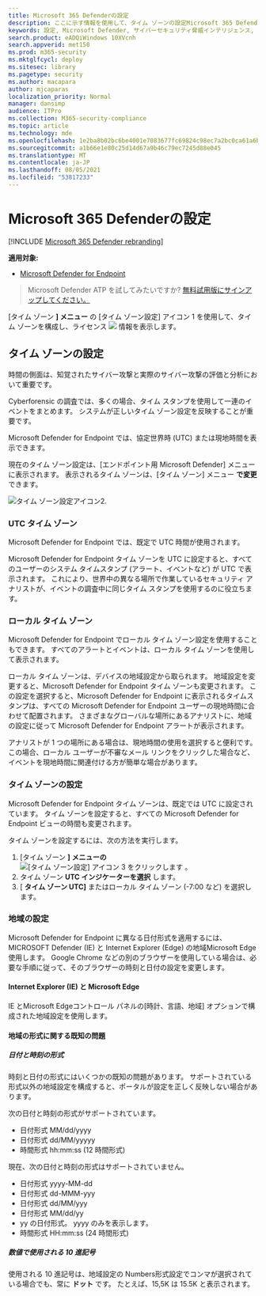 ```yaml
---
title: Microsoft 365 Defenderの設定
description: ここに示す情報を使用して、タイム ゾーンの設定Microsoft 365 Defenderライセンス情報を表示します。
keywords: 設定, Microsoft Defender, サイバーセキュリティ脅威インテリジェンス, エンドポイント用 Microsoft Defender, タイム ゾーン, utc, 現地時間, ライセンス
search.product: eADQiWindows 10XVcnh
search.appverid: met150
ms.prod: m365-security
ms.mktglfcycl: deploy
ms.sitesec: library
ms.pagetype: security
ms.author: macapara
author: mjcaparas
localization_priority: Normal
manager: dansimp
audience: ITPro
ms.collection: M365-security-compliance
ms.topic: article
ms.technology: mde
ms.openlocfilehash: 1e2ba8b02bc6be4001e7083677fc69824c98ec7a2bc0ca61a6beadcd1199c9de
ms.sourcegitcommit: a1b66e1e80c25d14d67a9b46c79ec7245d88e045
ms.translationtype: MT
ms.contentlocale: ja-JP
ms.lasthandoff: 08/05/2021
ms.locfileid: "53817233"
---
```

# <a name="microsoft-365-defender-time-zone-settings"></a>Microsoft 365 Defenderの設定

[!INCLUDE [Microsoft 365 Defender rebranding](../../includes/microsoft-defender.md)]

**適用対象:**
- [Microsoft Defender for Endpoint](https://go.microsoft.com/fwlink/p/?linkid=2154037)


> Microsoft Defender ATP を試してみたいですか? [無料試用版にサインアップしてください。](https://signup.microsoft.com/create-account/signup?products=7f379fee-c4f9-4278-b0a1-e4c8c2fcdf7e&ru=https://aka.ms/MDEp2OpenTrial?ocid=docs-wdatp-settings-abovefoldlink)

[タイム ゾーン **] メニュー** の [タイム ゾーン設定] アイコン 1 を使用して、タイム ゾーンを構成し、ライセンス ![ ](images/atp-time-zone.png) 情報を表示します。

## <a name="time-zone-settings"></a>タイム ゾーンの設定

時間の側面は、知覚されたサイバー攻撃と実際のサイバー攻撃の評価と分析において重要です。

Cyberforensic の調査では、多くの場合、タイム スタンプを使用して一連のイベントをまとめます。 システムが正しいタイム ゾーン設定を反映することが重要です。

Microsoft Defender for Endpoint では、協定世界時 (UTC) または現地時間を表示できます。

現在のタイム ゾーン設定は、[エンドポイント用 Microsoft Defender] メニューに表示されます。 表示されるタイム ゾーンは、[タイム ゾーン] メニュー **で変更** できます。

![タイム ゾーン設定アイコン2](images/atp-time-zone-menu.png).

### <a name="utc-time-zone"></a>UTC タイム ゾーン

Microsoft Defender for Endpoint では、既定で UTC 時間が使用されます。

Microsoft Defender for Endpoint タイム ゾーンを UTC に設定すると、すべてのユーザーのシステム タイムスタンプ (アラート、イベントなど) が UTC で表示されます。 これにより、世界中の異なる場所で作業しているセキュリティ アナリストが、イベントの調査中に同じタイム スタンプを使用するのに役立ちます。

### <a name="local-time-zone"></a>ローカル タイム ゾーン

Microsoft Defender for Endpoint でローカル タイム ゾーン設定を使用することもできます。 すべてのアラートとイベントは、ローカル タイム ゾーンを使用して表示されます。

ローカル タイム ゾーンは、デバイスの地域設定から取られます。 地域設定を変更すると、Microsoft Defender for Endpoint タイム ゾーンも変更されます。 この設定を選択すると、Microsoft Defender for Endpoint に表示されるタイムスタンプは、すべての Microsoft Defender for Endpoint ユーザーの現地時間に合わせて配置されます。 さまざまなグローバルな場所にあるアナリストに、地域の設定に従って Microsoft Defender for Endpoint アラートが表示されます。

アナリストが 1 つの場所にある場合は、現地時間の使用を選択すると便利です。 この場合、ローカル ユーザーが不審なメール リンクをクリックした場合など、イベントを現地時間に関連付ける方が簡単な場合があります。

### <a name="set-the-time-zone"></a>タイム ゾーンの設定

Microsoft Defender for Endpoint タイム ゾーンは、既定では UTC に設定されています。 タイム ゾーンを設定すると、すべての Microsoft Defender for Endpoint ビューの時間も変更されます。

タイム ゾーンを設定するには、次の方法を実行します。

1. [タイム ゾーン **] メニューの** ![ [タイム ゾーン設定] アイコン 3 をクリックします ](images/atp-time-zone.png) 。
2. タイム ゾーン **UTC インジケーターを選択** します。
3. [ **タイム ゾーン UTC]** またはローカル タイム ゾーン (-7:00 など) を選択します。

### <a name="regional-settings"></a>地域の設定

Microsoft Defender for Endpoint に異なる日付形式を適用するには、MICROSOFT Defender (IE) と Internet Explorer (Edge) の地域Microsoft Edge使用します。 Google Chrome などの別のブラウザーを使用している場合は、必要な手順に従って、そのブラウザーの時刻と日付の設定を変更します。 

#### <a name="internet-explorer-ie-and-microsoft-edge"></a>Internet Explorer (IE) と Microsoft Edge

IE とMicrosoft Edgeコントロール パネルの[時計、言語、地域] オプションで構成された地域設定を使用します。 

#### <a name="known-issues-with-regional-formats"></a>地域の形式に関する既知の問題

##### <a name="date-and-time-formats"></a>日付と時刻の形式

時刻と日付の形式にはいくつかの既知の問題があります。 サポートされている形式以外の地域設定を構成すると、ポータルが設定を正しく反映しない場合があります。

次の日付と時刻の形式がサポートされています。

- 日付形式 MM/dd/yyyy
- 日付形式 dd/MM/yyyyy
- 時間形式 hh:mm:ss (12 時間形式)

現在、次の日付と時刻の形式はサポートされていません。

- 日付形式 yyyy-MM-dd
- 日付形式 dd-MMM-yyy
- 日付形式 dd/MM/yyy
- 日付形式 MM/dd/yy
- yy の日付形式。 yyyy のみを表示します。
- 時間形式 HH:mm:ss (24 時間形式)

##### <a name="decimal-symbol-used-in-numbers"></a>数値で使用される 10 進記号

使用される 10 進記号は、地域設定の Numbers形式設定でコンマが選択されている場合でも、常に **ドット** です。 たとえば、15,5K は 15.5K と表示されます。
